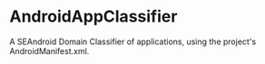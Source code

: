 # AndroidAppClassifier
A SEAndroid Domain Classifier of applications, using the project's AndroidManifest.xml.
